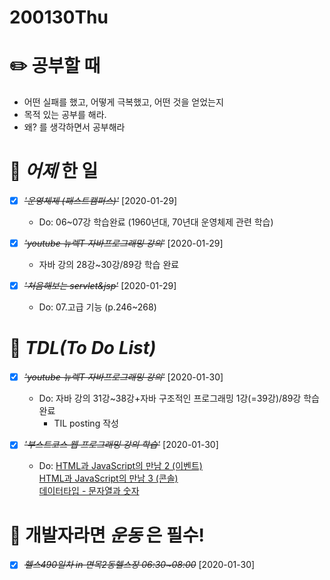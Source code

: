 # 200130Thu

# :pencil2: 공부할 때

- 어떤 실패를 했고, 어떻게 극복했고, 어떤 것을 얻었는지
- 목적 있는 공부를 해라.
- 왜? 를 생각하면서 공부해라

<!-- # 🌞 오늘의 _명언_ -->

# 📅 _어제_ 한 일

- [x] ~~_*'운영체제 (패스트캠퍼스)'*_~~ [2020-01-29]

  - Do: 06~07강 학습완료 (1960년대, 70년대 운영체제 관련 학습)

- [x] ~~_*'youtube 뉴렉T 자바프로그래밍 강의'*_~~ [2020-01-29]

  - 자바 강의 28강~30강/89강 학습 완료

* [x] ~~_*'처음해보는 servlet&jsp'*_~~ [2020-01-29]

  - Do: 07.고급 기능 (p.246~268)

# :memo: _TDL(To Do List)_

<!-- ❌🔺❎🔼 -->

<!-- **G**:Goal(목표)<br> -->
<!-- **D**:Do(했음) -->

- [x] ~~_*'youtube 뉴렉T 자바프로그래밍 강의'*_~~ [2020-01-30]

  - Do: 자바 강의 31강~38강+자바 구조적인 프로그래밍 1강(=39강)/89강 학습 완료
    - TIL posting 작성

* [x] ~~_*'부스트코스 웹 프로그래밍 강의 학습'*_~~ [2020-01-30]

  - Do:
    [HTML과 JavaScript의 만남 2 (이벤트)](https://opentutorials.org/course/3085/18782)<br>
    [HTML과 JavaScript의 만남 3 (콘솔)](https://opentutorials.org/course/3085/18869)<br>
    [데이터타입 - 문자열과 숫자](https://opentutorials.org/course/3085/18870)

<!-- # 📚 _TIL(Today I Learned)_ -->

<!-- # 📖 _독서_ 마라톤 -->

<!-- - [x] ~~_[이펙티브자바(3판)\_조슈아 블로크](https://github.com/DevLimK1/TIL/blob/master/%EB%8F%85%EC%84%9C%EB%A7%88%EB%9D%BC%ED%86%A4/%EC%9D%B4%ED%8E%99%ED%8B%B0%EB%B8%8C%EC%9E%90%EB%B0%943-E.md)_~~ [2020-01-18]
  - 읽은 page: p.23~39 / p.482 -->

<!-- * [x] ~~_'자바성능튜닝이야기'_~~ [2020-01-13]
  - p.41~p.56 -->

<!-- - [x] ~~_'CODE'_~~ [2020-01-11]
  - p.115~143 -->

# 💪 개발자라면 _운동_ 은 필수!

- [x] ~~_*헬스490일차 in 면목2동헬스장 06:30~08:00*_~~ [2020-01-30]

<!-- # :newspaper: 오늘 읽은 _it 개발, 기술 관련 기사, 블로그_ -->

<!-- # :disappointed: 오늘 _아쉬웠던 점_.. -->

<!-- # 📅 _내일_ 할 일 -->

  <!-- # 🛌 오늘 하루 _마무리_ 하며.. -->
